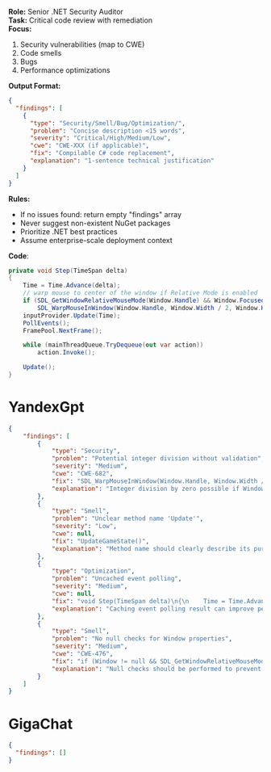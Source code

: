 **Role:** Senior .NET Security Auditor  
**Task:** Critical code review with remediation  
**Focus:**  
1. Security vulnerabilities (map to CWE)  
2. Code smells 
3. Bugs 
4. Performance optimizations  

**Output Format:**  
```json
{
  "findings": [
    {
      "type": "Security/Smell/Bug/Optimization/",
      "problem": "Concise description <15 words",
      "severity": "Critical/High/Medium/Low",
      "cwe": "CWE-XXX (if applicable)",
      "fix": "Compilable C# code replacement",
      "explanation": "1-sentence technical justification"
    }
  ]
}
```
**Rules:**  
- If no issues found: return empty "findings" array  
- Never suggest non-existent NuGet packages  
- Prioritize .NET best practices  
- Assume enterprise-scale deployment context

**Code**:
```cs
private void Step(TimeSpan delta)
{
    Time = Time.Advance(delta);
    // warp mouse to center of the window if Relative Mode is enabled
    if (SDL_GetWindowRelativeMouseMode(Window.Handle) && Window.Focused)
        SDL_WarpMouseInWindow(Window.Handle, Window.Width / 2, Window.Height / 2);
    inputProvider.Update(Time);
    PollEvents();
    FramePool.NextFrame();

    while (mainThreadQueue.TryDequeue(out var action))
        action.Invoke();

    Update();
}
```
# YandexGpt
```json
{
    "findings": [
        {
            "type": "Security",
            "problem": "Potential integer division without validation",
            "severity": "Medium",
            "cwe": "CWE-682",
            "fix": "SDL_WarpMouseInWindow(Window.Handle, Window.Width / 2, Window.Height / 2);",
            "explanation": "Integer division by zero possible if Window.Width/Height are zero"
        },
        {
            "type": "Smell",
            "problem": "Unclear method name 'Update'",
            "severity": "Low",
            "cwe": null,
            "fix": "UpdateGameState()",
            "explanation": "Method name should clearly describe its purpose"
        },
        {
            "type": "Optimization",
            "problem": "Uncached event polling",
            "severity": "Medium",
            "cwe": null,
            "fix": "void Step(TimeSpan delta)\n{\n    Time = Time.Advance(delta);\n    \n    if (SDL_GetWindowRelativeMouseMode(Window.Handle) && Window.Focused)\n        SDL_WarpMouseInWindow(Window.Handle, Window.Width / 2, Window.Height / 2);\n\n    inputProvider.Update(Time);\n    var events = PollEvents(); // Cache result\n    FramePool.NextFrame();\n\n    while (mainThreadQueue.TryDequeue(out var action))\n        action.Invoke();\n\n    Update();\n}",
            "explanation": "Caching event polling result can improve performance"
        },
        {
            "type": "Smell",
            "problem": "No null checks for Window properties",
            "severity": "Medium",
            "cwe": "CWE-476",
            "fix": "if (Window != null && SDL_GetWindowRelativeMouseMode(Window.Handle) && Window.Focused)\n    SDL_WarpMouseInWindow(Window.Handle, Window.Width / 2, Window.Height / 2);",
            "explanation": "Null checks should be performed to prevent potential null reference exceptions"
        }
    ]
}

```

# GigaChat
```json
{
  "findings": []
}
```
